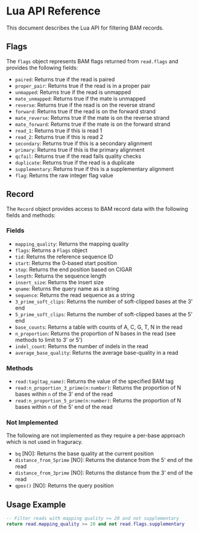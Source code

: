 # Lua API Reference

This document describes the Lua API for filtering BAM records.

## Flags

The `flags` object represents BAM flags returned from `read.flags` and provides the following fields:

- `paired`: Returns true if the read is paired
- `proper_pair`: Returns true if the read is in a proper pair
- `unmapped`: Returns true if the read is unmapped
- `mate_unmapped`: Returns true if the mate is unmapped
- `reverse`: Returns true if the read is on the reverse strand
- `forward`: Returns true if the read is on the forward strand
- `mate_reverse`: Returns true if the mate is on the reverse strand
- `mate_forward`: Returns true if the mate is on the forward strand
- `read_1`: Returns true if this is read 1
- `read_2`: Returns true if this is read 2
- `secondary`: Returns true if this is a secondary alignment
- `primary`: Returns true if this is the primary alignment
- `qcfail`: Returns true if the read fails quality checks
- `duplicate`: Returns true if the read is a duplicate
- `supplementary`: Returns true if this is a supplementary alignment
- `flag`: Returns the raw integer flag value

## Record

The `Record` object provides access to BAM record data with the following fields and methods:

### Fields

- `mapping_quality`: Returns the mapping quality
- `flags`: Returns a `Flags` object
- `tid`: Returns the reference sequence ID
- `start`: Returns the 0-based start position
- `stop`: Returns the end position based on CIGAR
- `length`: Returns the sequence length
- `insert_size`: Returns the insert size
- `qname`: Returns the query name as a string
- `sequence`: Returns the read sequence as a string
- `3_prime_soft_clips`: Returns the number of soft-clipped bases at the 3' end
- `5_prime_soft_clips`: Returns the number of soft-clipped bases at the 5' end
- `base_counts`: Returns a table with counts of A, C, G, T, N in the read
- `n_proportion`: Returns the proportion of N bases in the read (see methods to limit to 3' or 5')
- `indel_count`: Returns the number of indels in the read
- `average_base_quality`: Returns the average base-quality in a read

### Methods

- `read:tag(tag_name)`: Returns the value of the specified BAM tag
- `read:n_proportion_3_prime(n:number)`: Returns the proportion of N bases within `n` of the 3' end of the read
- `read:n_proportion_5_prime(n:number)`: Returns the proportion of N bases within `n` of the 5' end of the read

### Not Implemented

The following are not implemented as they require a per-base approach
which is not used in fraguracy.

- `bq` [NO]: Returns the base quality at the current position
- `distance_from_5prime` [NO]: Returns the distance from the 5' end of the read
- `distance_from_3prime` [NO]: Returns the distance from the 3' end of the read
- `qpos()` [NO]: Returns the query position

## Usage Example

```lua
-- Filter reads with mapping quality >= 20 and not supplementary
return read.mapping_quality >= 20 and not read.flags.supplementary
```
